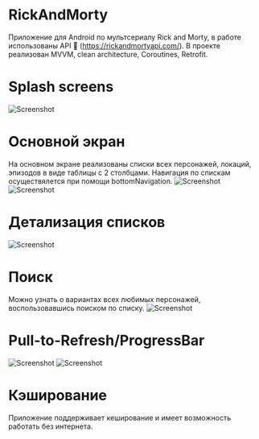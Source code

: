 # RickAndMorty
Приложение для Android по мультсериалу Rick and Morty, в работе использованы API 🔗 (https://rickandmortyapi.com/). В проекте реализован MVVM, clean architecture, Coroutines, Retrofit.
# Splash screens
![Screenshot](Screen/01.png)
# Основной экран
На основном экране реализованы списки всех персонажей, локаций, эпизодов в виде таблицы с 2 столбцами. Навигация по спискам осуществялется при помощи bottomNavigation.
![Screenshot](Screen/Screenshot_20220707_143312.png) ![Screenshot](Screen/Screenshot_20220707_143347.png)
# Детализация списков
![Screenshot](Screen/Screenshot_20220707_143215.png)
# Поиск
Можно узнать о вариантах всех любимых персонажей, воспользовавшись поиском по списку.
![Screenshot](Screen/Screenshot_20220707_143312.png)
# Pull-to-Refresh/ProgressBar
![Screenshot](Screen/pull.png) ![Screenshot](Screen/Screenshot_20220707_143454.png)
# Кэширование
Приложение поддерживает кеширование и имеет возможность работать без интернета.
